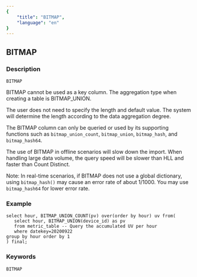 ```yaml
---
{
    "title": "BITMAP",
    "language": "en"
}
---
```


<!-- 
Licensed to the Apache Software Foundation (ASF) under one
or more contributor license agreements.  See the NOTICE file
distributed with this work for additional information
regarding copyright ownership.  The ASF licenses this file
to you under the Apache License, Version 2.0 (the
"License"); you may not use this file except in compliance
with the License.  You may obtain a copy of the License at

  http://www.apache.org/licenses/LICENSE-2.0

Unless required by applicable law or agreed to in writing,
software distributed under the License is distributed on an
"AS IS" BASIS, WITHOUT WARRANTIES OR CONDITIONS OF ANY
KIND, either express or implied.  See the License for the
specific language governing permissions and limitations
under the License.
-->

## BITMAP
### Description
```
BITMAP
```

BITMAP cannot be used as a key column. The aggregation type when creating a table is BITMAP_UNION.

The user does not need to specify the length and default value. The system will determine the length according to the data aggregation degree.

The BITMAP column can only be queried or used by its supporting functions such as `bitmap_union_count`, `bitmap_union`, `bitmap_hash`, and `bitmap_hash64`.
    
The use of BITMAP in offline scenarios will slow down the import. When handling large data volume, the query speed will be slower than HLL and faster than Count Distinct.

Note: In real-time scenarios, if BITMAP does not use a global dictionary, using `bitmap_hash()` may cause an error rate of about 1/1000. You may use `bitmap_hash64` for lower error rate.

### Example

    select hour, BITMAP_UNION_COUNT(pv) over(order by hour) uv from(
       select hour, BITMAP_UNION(device_id) as pv
       from metric_table -- Query the accumulated UV per hour
       where datekey=20200922
    group by hour order by 1
    ) final;

### Keywords
```
BITMAP
```

